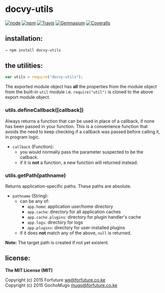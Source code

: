
# docvy-utils

[![node](https://img.shields.io/node/v/docvy-utils.svg?style=flat-square)](https://www.npmjs.com/package/docvy-utils) [![npm](https://img.shields.io/npm/v/docvy-utils.svg?style=flat-square)](https://www.npmjs.com/package/docvy-utils) [![Travis](https://img.shields.io/travis/docvy/utils.svg?style=flat-square)](https://travis-ci.org/docvy/utils) [![Gemnasium](https://img.shields.io/gemnasium/docvy/utils.svg?style=flat-square)](https://gemnasium.com/docvy/utils) [![Coveralls](https://img.shields.io/coveralls/docvy/utils.svg?style=flat-square)](https://coveralls.io/github/docvy/utils?branch=master)

## installation:


```bash
⇒ npm install docvy-utils
```


## the utilities:

```js
var utils = require("docvy-utils");
```

The exported module object has **all** the properties from the module object from the built-in `util` module i.e. `require("util")` is cloned to the above export module object.


### utils.defineCallback([callback])

Always returns a function that can be used in place of a callback, if none has been passed in your function. This is a convenience function that avoids the need to keep checking if a callback was passed before calling it, in program logic.

* `callback` (Function):
  * you would normally pass the parameter suspected to be the callback.
  * if it is **not** a function, a new function will returned instead.


### utils.getPath(pathname)

Returns application-specific paths. These paths are absolute.

* `pathname` (String):
  * can be any of:
    * `app.home`: application user/home directory
    * `app.cache`: directory for all application caches
    * `app.cache.plugins`: directory for plugin handler's cache
    * `app.logs`: directory for logs
    * `app.plugins`: directory for user-installed plugins
  * if it does **not** match any of the above, `null` is returned.

**Note:** The target path is created if not yet existent.


## license:

__The MIT License (MIT)__

Copyright (c) 2015 Forfuture <we@forfuture.co.ke> <br/>
Copyright (c) 2015 GochoMugo <mugo@forfuture.co.ke>
